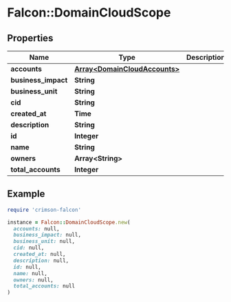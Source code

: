 # Falcon::DomainCloudScope

## Properties

| Name | Type | Description | Notes |
| ---- | ---- | ----------- | ----- |
| **accounts** | [**Array&lt;DomainCloudAccounts&gt;**](DomainCloudAccounts.md) |  | [optional] |
| **business_impact** | **String** |  | [optional] |
| **business_unit** | **String** |  | [optional] |
| **cid** | **String** |  | [optional] |
| **created_at** | **Time** |  | [optional] |
| **description** | **String** |  | [optional] |
| **id** | **Integer** |  | [optional] |
| **name** | **String** |  | [optional] |
| **owners** | **Array&lt;String&gt;** |  | [optional] |
| **total_accounts** | **Integer** |  | [optional] |

## Example

```ruby
require 'crimson-falcon'

instance = Falcon::DomainCloudScope.new(
  accounts: null,
  business_impact: null,
  business_unit: null,
  cid: null,
  created_at: null,
  description: null,
  id: null,
  name: null,
  owners: null,
  total_accounts: null
)
```

